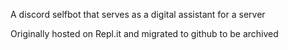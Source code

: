 A discord selfbot that serves as a digital assistant for a server

Originally hosted on Repl.it and migrated to github to be archived
